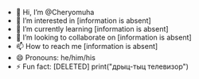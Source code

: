 - 👋 Hi, I’m @Cheryomuha
- 👀 I’m interested in [information is absent]
- 🌱 I’m currently learning [information is absent]
- 💞️ I’m looking to collaborate on [information is absent]
- 📫 How to reach me [information is absent]
- 😄 Pronouns: he/him/his
- ⚡ Fun fact: [DELETED]
print("дрыц-тыц телевизор")

<!---
Cheryomuha/Cheryomuha is a ✨ special ✨ repository because its `README.md` (this file) appears on your GitHub profile.
You can click the Preview link to take a look at your changes.
--->

